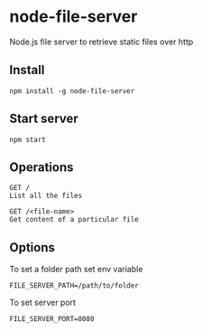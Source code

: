 # node-file-server
Node.js file server to retrieve static files over http

## Install

```
npm install -g node-file-server
```

## Start server

```
npm start
```

## Operations

```
GET /
List all the files
```

```
GET /<file-name>
Get content of a particular file
```

## Options

To set a folder path set env variable
```
FILE_SERVER_PATH=/path/to/folder
```

To set server port
```
FILE_SERVER_PORT=8080
```